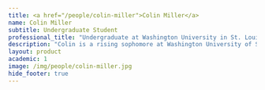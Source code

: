 ```yaml
---
title: <a href="/people/colin-miller">Colin Miller</a>
name: Colin Miller
subtitle: Undergraduate Student
professional_title: "Undergraduate at Washington University in St. Louis: Computer Science Major, Summer Intern (2020)"  # Joined professional titles
description: "Colin is a rising sophomore at Washington University of St. Louis. He is majoring in Computer Science, and is also interested in biology, mathematics and music. In his free time Colin enjoys playing guitar, singing, gardening, and exploring the outdoors. Colin is excited to contribute to the Park Lab this summer!"
layout: product
academic: 1
image: /img/people/colin-miller.jpg
hide_footer: true
---
```

